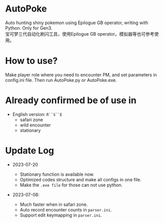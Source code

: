 # AutoPoke
Auto hunting shiny pokemon using Epilogue GB operator, writing with Python. Only for Gen3.  
宝可梦三代自动化刷闪工具，使用Epilogue GB operator。模拟器等也可参考使用。

# How to use?
Make player role where you need to encounter PM, and set parameters in config.ini file. Then run AutoPoke.py or AutoPoke.exe.

# Already confirmed be of use in
- English version: `R``S``E`
  - safari zone
  - wild encounter
  - stationary

# Update Log
- 2023-07-20
  - Stationary function is available now.
  - Optimized codes structure and make all configs in one file.
  - Make the `.exe file` for those can not use python.
  
- 2023-07-08: 
  - Much faster when in safari zone.
  - Auto record encounter counts in `parser.ini`.
  - Support edit keymapping in `parser.ini`.
